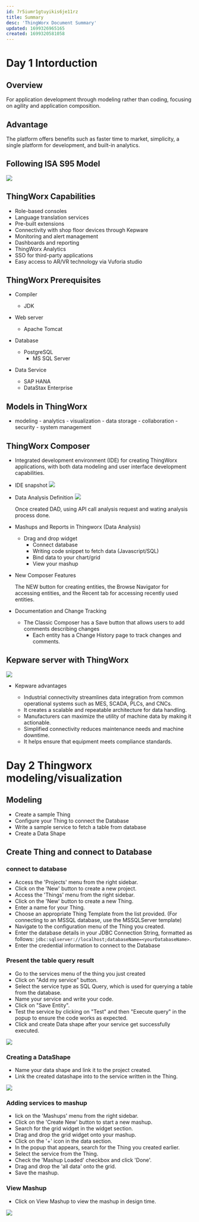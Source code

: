 ```yaml
---
id: 7r5iumr1gtuyikis6je11rz
title: Summary
desc: 'ThingWorx Document Summary'
updated: 1699326965165
created: 1699320581058
---
```


# Day 1 Intorduction

## Overview
  For application development through modeling rather than coding, focusing on agility and application composition.

## Advantage
  The platform offers benefits such as faster time to market, simplicity, a single platform for development, and built-in analytics.
	
## Following ISA S95 Model
![](/assets/ISA-S95-architecture.png)


## ThingWorx Capabilities
- Role-based consoles
- Language translation services
- Pre-built extensions
- Connectivity with shop floor devices through Kepware
- Monitoring and alert management
- Dashboards and reporting
- ThingWorx Analytics
- SSO for third-party applications
- Easy access to AR/VR technology via Vuforia studio

## ThingWorx Prerequisites
 - Compiler
   - JDK
	

 - Web server
   - Apache Tomcat


 - Database
   - PostgreSQL
	 - MS SQL Server


 - Data Service
	 - SAP HANA
	 - DataStax Enterprise

## Models in ThingWorx
  -  modeling
	- analytics
	- visualization
	- data storage
	- collaboration
	- security
	- system management

## ThingWorx Composer 
  - Integrated development environment (IDE) for creating ThingWorx applications, with both data modeling and user interface development capabilities.

- IDE snapshot
![](/assets/thingworx-composer-homepage.png)


- Data Analysis Definition
![](/assets/data-analysis-diagram.png)

  Once created DAD, using API call analysis request and wating analysis process done.

- Mashups and Reports in Thingworx (Data Analysis)

  - Drag and drop widget
	- Connect database
	- Writing code snippet to fetch data (Javascript/SQL)
	- Bind data to your chart/grid
	- View your mashup

- New Composer Features

  The NEW button for creating entities, the Browse Navigator for accessing entities, and the Recent tab for accessing recently used entities.

- Documentation and Change Tracking

  - The Classic Composer has a Save button that allows users to add comments describing changes
	- Each entity has a Change History page to track changes and comments.



## Kepware server with ThingWorx
![](/assets/kepware-service.png)

- Kepware advantages
  
	- Industrial connectivity streamlines data integration from common operational systems such as MES, SCADA, PLCs, and CNCs.
	- It creates a scalable and repeatable architecture for data handling.
	- Manufacturers can maximize the utility of machine data by making it actionable.
	- Simplified connectivity reduces maintenance needs and machine downtime.
	- It helps ensure that equipment meets compliance standards.


# Day 2 Thingworx modeling/visualization

## Modeling
- Create a sample Thing
- Configure your Thing to connect the Database
- Write a sample service to fetch a table from database
- Create a Data Shape



## Create Thing and connect to Database

### **connect to database**

- Access the 'Projects' menu from the right sidebar.
- Click on the 'New' button to create a new project.
- Access the 'Things' menu from the right sidebar.
- Click on the 'New' button to create a new Thing.
- Enter a name for your Thing.
- Choose an appropriate Thing Template from the list provided.
  (For connecting to an MSSQL database, use the MSSQLServer template)
- Navigate to the configuration menu of the Thing you created.
- Enter the database details in your JDBC Connection String, formatted as follows: `jdbc:sqlserver://localhost;databaseName=<yourDatabaseName>`.
- Enter the credential information to connect to the Database

### **Present the table query result**

- Go to the services menu of the thing you just created
- Click on "Add my service" button.
- Select the service type as SQL Query, which is used for querying a table from the database.
- Name your service and write your code.
- Click on "Save Entity".
- Test the service by clicking on "Test" and then "Execute query" in the popup to ensure the code works as expected.
- Click and create Data shape after your service get successfully executed.

![](/assets/table-query-result.png)

### **Creating a DataShape**
- Name your data shape and link it to the project created.
- Link the created datashape into to the service written in the Thing.

![](/assets/create-DataShape.png)

### **Adding services to mashup**
- lick on the 'Mashups' menu from the right sidebar.
- Click on the 'Create New' button to start a new mashup.
- Search for the grid widget in the widget section.
- Drag and drop the grid widget onto your mashup.
- Click on the '+' icon in the data section.
- In the popup that appears, search for the Thing you created earlier.
- Select the service from the Thing.
- Check the 'Mashup Loaded' checkbox and click 'Done'.
- Drag and drop the 'all data' onto the grid.
- Save the mashup.

### **View Mashup**
- Click on View Mashup to view the mashup in design time.

![](/assets/view-mashup.png)